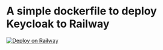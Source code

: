 # A simple dockerfile to deploy Keycloak to Railway

[![Deploy on Railway](https://railway.app/button.svg)](https://railway.app/template/mSwigX?referralCode=AkM2z4)
